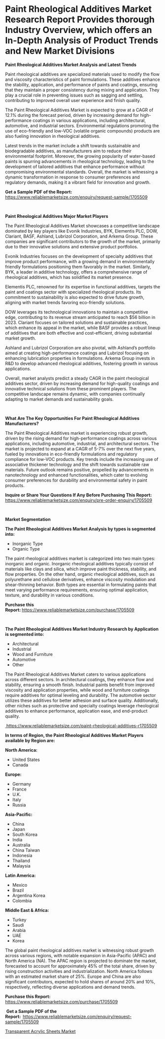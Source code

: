 <p><h1>Paint Rheological Additives Market Research Report Provides thorough Industry Overview, which offers an In-Depth Analysis of Product Trends and New Market Divisions</h1></p><p><strong>Paint Rheological Additives Market Analysis and Latest Trends</strong></p>
<p><p>Paint rheological additives are specialized materials used to modify the flow and viscosity characteristics of paint formulations. These additives enhance the stability, application, and performance of paints and coatings, ensuring that they maintain a proper consistency during mixing and application. They play a crucial role in preventing issues such as sagging and settling, contributing to improved overall user experience and finish quality.</p><p>The Paint Rheological Additives Market is expected to grow at a CAGR of 12.1% during the forecast period, driven by increasing demand for high-performance coatings in various applications, including architectural, automotive, and industrial sectors. Environmental regulations promoting the use of eco-friendly and low-VOC (volatile organic compounds) products are also fueling innovation in rheological additives. </p><p>Latest trends in the market include a shift towards sustainable and biodegradable additives, as manufacturers aim to reduce their environmental footprint. Moreover, the growing popularity of water-based paints is spurring advancements in rheological technology, leading to the development of tailored additives that enhance performance without compromising environmental standards. Overall, the market is witnessing a dynamic transformation in response to consumer preferences and regulatory demands, making it a vibrant field for innovation and growth.</p></p>
<p><strong>Get a Sample PDF of the Report:&nbsp;</strong> <a href="https://www.reliablemarketsize.com/enquiry/request-sample/1705509?utm_campaign=2754&utm_medium=2&utm_source=Github&utm_content=ia&utm_term=27032025&utm_id=paint-rheological-additives">https://www.reliablemarketsize.com/enquiry/request-sample/1705509</a></p>
<p>&nbsp;</p>
<p><strong>Paint Rheological Additives Major Market Players</strong></p>
<p><p>The Paint Rheological Additives Market showcases a competitive landscape dominated by key players like Evonik Industries, BYK, Elementis PLC, DOW, Clariant, BASF, Ashland, Lubrizol Corporation, and Arkema Group. These companies are significant contributors to the growth of the market, primarily due to their innovative solutions and extensive product portfolios.</p><p>Evonik Industries focuses on the development of specialty additives that improve product performance, with a growing demand in environmentally friendly formulations positioning them favorably in the market. Similarly, BYK, a leader in additive technology, offers a comprehensive range of rheological additives, which has solidified its market presence.</p><p>Elementis PLC, renowned for its expertise in functional additives, targets the paint and coatings sector with specialized rheological products. Its commitment to sustainability is also expected to drive future growth, aligning with market trends favoring eco-friendly solutions.</p><p>DOW leverages its technological innovations to maintain a competitive edge, contributing to its revenue stream anticipated to reach $56 billion in 2023. Clariant focuses on tailored solutions and sustainable practices, which enhance its appeal in the market, while BASF provides a robust lineup of additives that are both effective and cost-efficient, driving substantial market growth.</p><p>Ashland and Lubrizol Corporation are also pivotal, with Ashland’s portfolio aimed at creating high-performance coatings and Lubrizol focusing on enhancing lubrication properties in formulations. Arkema Group invests in R&D to develop advanced rheological additives, fostering growth in various applications.</p><p>Overall, market analysts predict a steady CAGR in the paint rheological additives sector, driven by increasing demand for high-quality coatings and innovative technical solutions from these prominent players. The competitive landscape remains dynamic, with companies continually adapting to market demands and sustainability goals.</p></p>
<p>&nbsp;</p>
<p><strong>What Are The Key Opportunities For Paint Rheological Additives Manufacturers?</strong></p>
<p><p>The Paint Rheological Additives market is experiencing robust growth, driven by the rising demand for high-performance coatings across various applications, including automotive, industrial, and architectural sectors. The market is projected to expand at a CAGR of 5-7% over the next five years, fueled by innovations in eco-friendly formulations and regulatory compliance for low-VOC products. Key trends include the increasing use of associative thickener technology and the shift towards sustainable raw materials. Future outlook remains positive, propelled by advancements in nanotechnology and enhanced functionalities, which cater to evolving consumer preferences for durability and environmental safety in paint products.</p></p>
<p><strong>Inquire or Share Your Questions If Any Before Purchasing This Report:</strong> <a href="https://www.reliablemarketsize.com/enquiry/pre-order-enquiry/1705509?utm_campaign=2754&utm_medium=2&utm_source=Github&utm_content=ia&utm_term=27032025&utm_id=paint-rheological-additives">https://www.reliablemarketsize.com/enquiry/pre-order-enquiry/1705509</a></p>
<p>&nbsp;</p>
<p><strong>Market Segmentation</strong></p>
<p><strong>The Paint Rheological Additives Market Analysis by types is segmented into:</strong></p>
<p><ul><li>Inorganic Type</li><li>Organic Type</li></ul></p>
<p><p>The paint rheological additives market is categorized into two main types: inorganic and organic. Inorganic rheological additives typically consist of materials like clays and silica, which improve paint thickness, stability, and flow properties. On the other hand, organic rheological additives, such as polyurethane and cellulose derivatives, enhance viscosity modulation and shear-thinning behavior. Both types are essential in formulating paints that meet varying performance requirements, ensuring optimal application, texture, and durability in various conditions.</p></p>
<p><strong>Purchase this Report:&nbsp;</strong><a href="https://www.reliablemarketsize.com/purchase/1705509?utm_campaign=2754&utm_medium=2&utm_source=Github&utm_content=ia&utm_term=27032025&utm_id=paint-rheological-additives">https://www.reliablemarketsize.com/purchase/1705509</a></p>
<p>&nbsp;</p>
<p><strong>The Paint Rheological Additives Market Industry Research by Application is segmented into:</strong></p>
<p><ul><li>Architectural</li><li>Industrial</li><li>Wood and Furniture</li><li>Automotive</li><li>Other</li></ul></p>
<p><p>The Paint Rheological Additives Market caters to various applications across different sectors. In architectural coatings, they enhance flow and stability, ensuring a smooth finish. Industrial paints benefit from improved viscosity and application properties, while wood and furniture coatings require additives for optimal leveling and durability. The automotive sector utilizes these additives for better adhesion and surface quality. Additionally, other niches such as protective and specialty coatings leverage rheological additives to enhance performance, application ease, and end-product quality.</p></p>
<p><a href="https://www.reliablemarketsize.com/paint-rheological-additives-r1705509?utm_campaign=2754&utm_medium=2&utm_source=Github&utm_content=ia&utm_term=27032025&utm_id=paint-rheological-additives">&nbsp;https://www.reliablemarketsize.com/paint-rheological-additives-r1705509</a></p>
<p><strong>In terms of Region, the Paint Rheological Additives Market Players available by Region are:</strong></p>
<p>
    <p> <strong> North America: </strong>
        <ul>
            <li>United States</li>
            <li>Canada</li>
        </ul>
        </p> 
    <p> <strong> Europe: </strong>
        <ul>
            <li>Germany</li>
            <li>France</li>
            <li>U.K.</li>
            <li>Italy</li>
            <li>Russia</li>
        </ul>
        </p> 
    <p> <strong> Asia-Pacific: </strong>
        <ul>
            <li>China</li>
            <li>Japan</li>
            <li>South Korea</li>
            <li>India</li>
            <li>Australia</li>
            <li>China Taiwan</li>
            <li>Indonesia</li>
            <li>Thailand</li>
            <li>Malaysia</li>
        </ul>
        </p> 
    <p> <strong> Latin America: </strong>
        <ul>
            <li>Mexico</li>
            <li>Brazil</li>
            <li>Argentina Korea</li>
            <li>Colombia</li>
        </ul>
        </p> 
    <p> <strong> Middle East & Africa: </strong>
        <ul>
            <li>Turkey</li>
            <li>Saudi</li>
            <li>Arabia</li>
            <li>UAE</li>
            <li>Korea</li>
        </ul>
    </p>
    </p>
<p><p>The global paint rheological additives market is witnessing robust growth across various regions, with notable expansion in Asia-Pacific (APAC) and North America (NA). The APAC region is projected to dominate the market, forecasted to account for approximately 45% of the total share, driven by rising construction activities and industrialization. North America follows with an estimated market share of 25%. Europe and China are also significant contributors, expected to hold shares of around 20% and 10%, respectively, reflecting diverse applications and demand trends.</p></p>
<p><strong>Purchase this Report: </strong><a href="https://www.reliablemarketsize.com/purchase/1705509?utm_campaign=2754&utm_medium=2&utm_source=Github&utm_content=ia&utm_term=27032025&utm_id=paint-rheological-additives">https://www.reliablemarketsize.com/purchase/1705509</a></p>
<p>&nbsp;<strong>Get a Sample PDF of the Report:&nbsp;&nbsp;</strong><a href="https://www.reliablemarketsize.com/enquiry/request-sample/1705509?utm_campaign=2754&utm_medium=2&utm_source=Github&utm_content=ia&utm_term=27032025&utm_id=paint-rheological-additives">https://www.reliablemarketsize.com/enquiry/request-sample/1705509</a></p>
<p><strong></strong></p>
<p><p><a href="https://github.com/handyiongikg/Market-Research-Report-List-1/blob/main/transparent-acrylic-sheets-market.md?utm_campaign=2754&utm_medium=2&utm_source=Github&utm_content=ia&utm_term=27032025&utm_id=paint-rheological-additives">Transparent Acrylic Sheets Market</a></p></p>